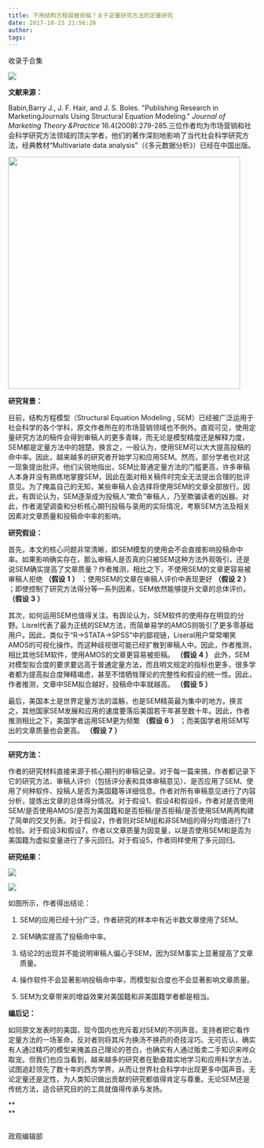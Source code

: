 ```yaml
---
title: 不用结构方程就被拒稿？关于定量研究方法的定量研究
date: 2017-10-23 21:56:26
author: 
tags: 
---
```



收录于合集

**<img src='/images/628/2.png' width='auto' />**

**文献来源：**

Babin,Barry J., J. F. Hair, and J. S. Boles. "Publishing Research in
MarketingJournals Using Structural Equation Modeling." _Journal of Marketing
Theory &Practice_
16.4(2008):279-285.三位作者均为市场营销和社会科学研究方法领域的顶尖学者，他们的著作深刻地影响了当代社会科学研究方法，经典教材“Multivariate
data analysis”（《多元数据分析》）已经在中国出版。

 **<img src='/images/628/3.png' width='472px' />**

  

 **研究背景：**

目前，结构方程模型（Structural Equation Modeling ,
SEM）已经被广泛运用于社会科学的各个学科，原文作者所在的市场营销领域也不例外。直观可见，使用定量研究方法的稿件会得到审稿人的更多青睐，而无论是模型精度还是解释力度，SEM都是定量方法中的翘楚。换言之，一般认为，使用SEM可以大大提高投稿的命中率。因此，越来越多的研究者开始学习和应用SEM。然而，部分学者也对这一现象提出批评。他们尖锐地指出，SEM比普通定量方法的门槛更高，许多审稿人本身并没有熟练地掌握SEM，因此在面对相关稿件时完全无法提出合理的批评意见。为了掩盖自己的无知，某些审稿人会选择将使用SEM的文章全部放行。因此，有舆论认为，SEM逐渐成为投稿人“欺负”审稿人，乃至欺骗读者的凶器。对此，作者渴望调查和分析核心期刊投稿与录用的实际情况，考察SEM方法及相关因素对文章质量和投稿命中率的影响。

**研究假设：**

首先，本文的核心问题非常清晰，即SEM模型的使用会不会直接影响投稿命中率。如果影响确实存在，那么审稿人是否真的只被SEM这种方法外观吸引，还是说SEM确实提高了文章质量？作者推测，相比之下，不使用SEM的文章更容易被审稿人拒绝
**（假设** **1** **）** ；使用SEM的文章在审稿人评价中表现更好 **（假设** **2** **）**
；即使控制了研究方法得分等一系列因素，SEM依然能够提升文章的总体评价。 **（假设** **3** **）**

其次，如何运用SEM也值得关注。有舆论认为，SEM软件的使用存在明显的分野。Lisrel代表了最为正统的SEM方法，而简单易学的AMOS则吸引了更多零基础用户。因此，类似于“R→STATA→SPSS”中的鄙视链，Liseral用户常常嘲笑AMOS的可视化操作。而这种歧视很可能已经扩散到审稿人中。因此，作者推测，相比其他SEM软件，使用AMOS的文章更容易被拒稿。
**（假设** **4** **）**
此外，SEM对模型拟合度的要求要远高于普通定量方法，而且明文规定的指标也更多，很多学者都为提高拟合度殚精竭虑，甚至不惜牺牲理论的完整性和假设的统一性。因此，作者推测，文章中SEM拟合越好，投稿命中率就越高。
**（假设** **5** **）**

最后，美国本土是世界定量方法的滥觞，也是SEM精英最为集中的地方。换言之，其他国家SEM发展和应用的速度要落后美国若干年甚至数十年。因此，作者推测相比之下，美国学者运用SEM更为频繁
**（假设** **6** **）** ；而美国学者用SEM写出的文章质量也会更高。 **（假设** **7** **）**

 ****

**研究方法：**

作者的研究材料直接来源于核心期刊的审稿记录。对于每一篇来搞，作者都记录下它的研究方法、审稿人评价（包括评分表和具体审稿意见）、是否应用了SEM、使用了何种软件、投稿人是否为美国籍等详细信息。作者对所有审稿意见进行了内容分析，提炼出文章的总体得分情况。对于假设1、假设4和假设6，作者对是否使用SEM/是否使用AMOS/是否为美国籍和是否拒稿/是否拒稿/是否使用SEM两两构建了简单的交叉列表。对于假设2，作者则对SEM组和非SEM组的得分均值进行了t检验。对于假设3和假设7，作者以文章质量为因变量，以是否使用SEM和是否为美国籍为虚拟变量进行了多元回归。对于假设5，作者同样使用了多元回归。

**研究结果：**

![](/images/628/4.png)

![](/images/628/5.png)

  

如图所示，作者得出结论：

  1. SEM的应用已经十分广泛，作者研究的样本中有近半数文章使用了SEM。

  2. SEM确实提高了投稿命中率。

  3. 结论2的出现并不能说明审稿人偏心于SEM，因为SEM事实上显著提高了文章质量。

  4. 操作软件不会显著影响投稿命中率，而模型拟合度也不会显著影响文章质量。

  5. SEM为文章带来的增益效果对美国籍和非美国籍学者都是相当。

**编后记：**

如同原文发表时的美国，现今国内也充斥着对SEM的不同声音。支持者把它看作定量方法的一场革命，反对者则将其斥为换汤不换药的奇技淫巧。无可否认，确实有人通过精巧的模型来掩盖自己理论的苍白，也确实有人通过贩卖二手知识来哗众取宠。但我们也应当看到，越来越多的研究者在勤奋踏实地学习和应用科学方法，试图追赶领先了数十年的西方学界，从而让世界社会科学中出现更多中国声音。无论定量还是定性，为人类知识做出贡献的研究都值得肯定与尊重。无论SEM还是传统方法，适合研究目的的工具就值得传承与发扬。

 **  
**  

![]()

政观编辑部

